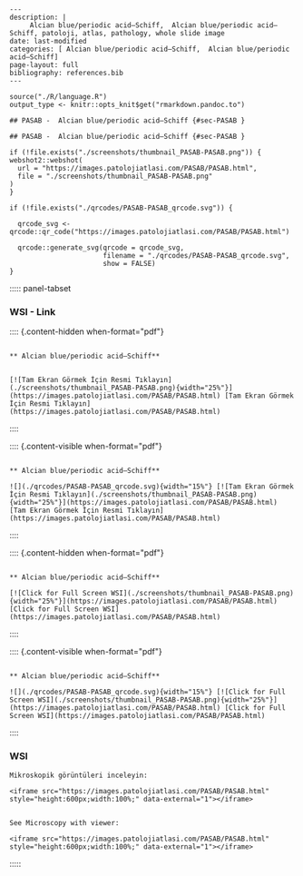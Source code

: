 


```{comment}
---
description: |
     Alcian blue/periodic acid–Schiff,  Alcian blue/periodic acid–Schiff, patoloji, atlas, pathology, whole slide image
date: last-modified
categories: [ Alcian blue/periodic acid–Schiff,  Alcian blue/periodic acid–Schiff]
page-layout: full
bibliography: references.bib
---
```



```{r language PASAB, echo=FALSE, include=TRUE}
source("./R/language.R")
output_type <- knitr::opts_knit$get("rmarkdown.pandoc.to")
```


```{asis  Alcian blue/periodic acid–Schiff TR , echo = (language == "TR")}
## PASAB -  Alcian blue/periodic acid–Schiff {#sec-PASAB }
```


```{asis  Alcian blue/periodic acid–Schiff EN , echo = (language == "EN")}
## PASAB -  Alcian blue/periodic acid–Schiff {#sec-PASAB }
```






```{r PASAB screenshot PASAB, eval=TRUE, include=FALSE}
if (!file.exists("./screenshots/thumbnail_PASAB-PASAB.png")) {
webshot2::webshot(
  url = "https://images.patolojiatlasi.com/PASAB/PASAB.html",
  file = "./screenshots/thumbnail_PASAB-PASAB.png"
)
}
```



```{r PASAB qrcode PASAB, eval=TRUE, echo=FALSE, include=FALSE, error=TRUE}
if (!file.exists("./qrcodes/PASAB-PASAB_qrcode.svg")) {

  qrcode_svg <- qrcode::qr_code("https://images.patolojiatlasi.com/PASAB/PASAB.html")

  qrcode::generate_svg(qrcode = qrcode_svg,
                       filename = "./qrcodes/PASAB-PASAB_qrcode.svg",
                       show = FALSE)
}
```











::::: panel-tabset


### WSI - Link








:::: {.content-hidden when-format="pdf"}


```{asis, echo = (language == "TR")}

** Alcian blue/periodic acid–Schiff**


[![Tam Ekran Görmek İçin Resmi Tıklayın](./screenshots/thumbnail_PASAB-PASAB.png){width="25%"}](https://images.patolojiatlasi.com/PASAB/PASAB.html) [Tam Ekran Görmek İçin Resmi Tıklayın](https://images.patolojiatlasi.com/PASAB/PASAB.html)

```

::::


:::: {.content-visible when-format="pdf"}

```{asis, echo = (language == "TR")}

** Alcian blue/periodic acid–Schiff**

![](./qrcodes/PASAB-PASAB_qrcode.svg){width="15%"} [![Tam Ekran Görmek İçin Resmi Tıklayın](./screenshots/thumbnail_PASAB-PASAB.png){width="25%"}](https://images.patolojiatlasi.com/PASAB/PASAB.html) [Tam Ekran Görmek İçin Resmi Tıklayın](https://images.patolojiatlasi.com/PASAB/PASAB.html)

```



::::




:::: {.content-hidden when-format="pdf"}


```{asis, echo = (language == "EN")}

** Alcian blue/periodic acid–Schiff**

[![Click for Full Screen WSI](./screenshots/thumbnail_PASAB-PASAB.png){width="25%"}](https://images.patolojiatlasi.com/PASAB/PASAB.html) [Click for Full Screen WSI](https://images.patolojiatlasi.com/PASAB/PASAB.html)

```

::::


:::: {.content-visible when-format="pdf"}

```{asis, echo = (language == "EN")}

** Alcian blue/periodic acid–Schiff**

![](./qrcodes/PASAB-PASAB_qrcode.svg){width="15%"} [![Click for Full Screen WSI](./screenshots/thumbnail_PASAB-PASAB.png){width="25%"}](https://images.patolojiatlasi.com/PASAB/PASAB.html) [Click for Full Screen WSI](https://images.patolojiatlasi.com/PASAB/PASAB.html)

```


::::







### WSI








```{asis, echo = ((language=="TR") & (output_type=="html"))}
Mikroskopik görüntüleri inceleyin:

<iframe src="https://images.patolojiatlasi.com/PASAB/PASAB.html" style="height:600px;width:100%;" data-external="1"></iframe>

```





```{asis, echo = ((language == "EN") & (output_type=="html"))}

See Microscopy with viewer:

<iframe src="https://images.patolojiatlasi.com/PASAB/PASAB.html" style="height:600px;width:100%;" data-external="1"></iframe>

```






:::::












